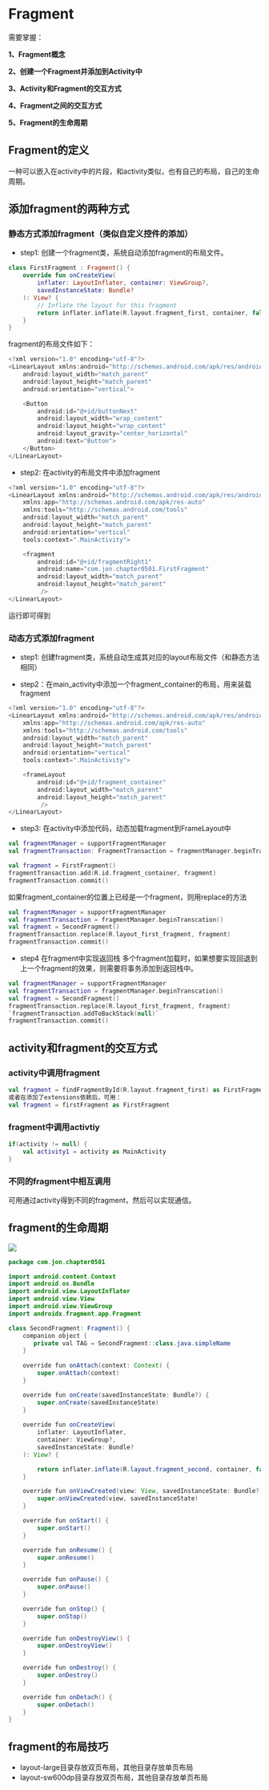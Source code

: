 

#  Fragment

需要掌握：

**1、Fragment概念**

**2、创建一个Fragment并添加到Activity中**

**3、Activity和Fragment的交互方式**

**4、Fragment之间的交互方式**

**5、Fragment的生命周期**

## Fragment的定义

一种可以嵌入在activity中的片段，和activity类似，也有自己的布局，自己的生命周期。

## 添加fragment的两种方式

### 静态方式添加fragment（类似自定义控件的添加）

* step1: 创建一个fragment类，系统自动添加fragment的布局文件。
```kotlin
class FirstFragment : Fragment() {
    override fun onCreateView(
        inflater: LayoutInflater, container: ViewGroup?,
        savedInstanceState: Bundle?
    ): View? {
        // Inflate the layout for this fragment
        return inflater.inflate(R.layout.fragment_first, container, false)
    }
}
```
fragment的布局文件如下：
```kotlin
<?xml version="1.0" encoding="utf-8"?>
<LinearLayout xmlns:android="http://schemas.android.com/apk/res/android"
    android:layout_width="match_parent"
    android:layout_height="match_parent"
    android:orientation="vertical">

    <Button
        android:id="@+id/buttonNext"
        android:layout_width="wrap_content"
        android:layout_height="wrap_content"
        android:layout_gravity="center_horizontal"
        android:text="Button">
    </Button>
</LinearLayout>
```
* step2: 在activity的布局文件中添加fragment
```kotlin
<?xml version="1.0" encoding="utf-8"?>
<LinearLayout xmlns:android="http://schemas.android.com/apk/res/android"
    xmlns:app="http://schemas.android.com/apk/res-auto"
    xmlns:tools="http://schemas.android.com/tools"
    android:layout_width="match_parent"
    android:layout_height="match_parent"
    android:orientation="vertical"
    tools:context=".MainActivity">

    <fragment
        android:id="@+id/fragmentRight1"
        android:name="com.jon.chapter0501.FirstFragment"
        android:layout_width="match_parent"
        android:layout_height="match_parent"
         />
</LinearLayout>
```
运行即可得到

### 动态方式添加fragment
* step1: 创建fragment类，系统自动生成其对应的layout布局文件（和静态方法相同）

* step2：在main_activity中添加一个fragment_container的布局，用来装载fragment
```kotlin
<?xml version="1.0" encoding="utf-8"?>
<LinearLayout xmlns:android="http://schemas.android.com/apk/res/android"
    xmlns:app="http://schemas.android.com/apk/res-auto"
    xmlns:tools="http://schemas.android.com/tools"
    android:layout_width="match_parent"
    android:layout_height="match_parent"
    android:orientation="vertical"
    tools:context=".MainActivity">

    <frameLayout
        android:id="@+id/fragment_container"
        android:layout_width="match_parent"
        android:layout_height="match_parent"
         />
</LinearLayout>
```
* step3: 在activity中添加代码，动态加载fragment到FrameLayout中
```kotlin
val fragmentManager = supportFragmentManager
val fragmentTransaction: FragmentTransaction = fragmentManager.beginTransaction()

val fragment = FirstFragment()
fragmentTransaction.add(R.id.fragment_container, fragment)
fragmentTransaction.commit()
```
如果fragment_container的位置上已经是一个fragment，则用replace的方法
```kotlin
val fragmentManager = supportFragmentManager
val fragmentTransaction = fragmentManager.beginTranscation()
val fragment = SecondFragment()
fragmentTransaction.replace(R.layout_first_fragment, fragment)
fragmentTransaction.commit()
```

* step4 在fragment中实现返回栈
多个fragment加载时，如果想要实现回退到上一个fragment的效果，则需要将事务添加到返回栈中。
```kotlin
val fragmentManager = supportFragmentManager
val fragmentTransaction = fragmentManager.beginTranscation()
val fragment = SecondFragment()
fragmentTransaction.replace(R.layout_first_fragment, fragment)
`fragmentTransaction.addToBackStack(null)`
fragmentTransaction.commit()
```

## activity和fragment的交互方式

### activity中调用fragment

```kotlin
val fragment = findFragmentById(R.layout.fragment_first) as FirstFragment
或者在添加了extensions依赖后，可用：
val fragment = firstFragment as FirstFragment
```
### fragment中调用activtiy
```kotlin
if(activity != null) {
    val activity1 = activity as MainActivity
}
```

### 不同的fragment中相互调用
可用通过activity得到不同的fragment，然后可以实现通信。

## fragment的生命周期

![](http://res.mianshigee.com/upload/article/20200111/1354170682_3824.png)
```java
package com.jon.chapter0501

import android.content.Context
import android.os.Bundle
import android.view.LayoutInflater
import android.view.View
import android.view.ViewGroup
import androidx.fragment.app.Fragment

class SecondFragment: Fragment() {
    companion object {
       private val TAG = SecondFragment::class.java.simpleName
    }
    
    override fun onAttach(context: Context) {
        super.onAttach(context)
    }

    override fun onCreate(savedInstanceState: Bundle?) {
        super.onCreate(savedInstanceState)
    }
    
    override fun onCreateView(
        inflater: LayoutInflater,
        container: ViewGroup?,
        savedInstanceState: Bundle?
    ): View? {

        return inflater.inflate(R.layout.fragment_second, container, false)
    }

    override fun onViewCreated(view: View, savedInstanceState: Bundle?) {
        super.onViewCreated(view, savedInstanceState)
    }

    override fun onStart() {
        super.onStart()
    }

    override fun onResume() {
        super.onResume()
    }

    override fun onPause() {
        super.onPause()
    }

    override fun onStop() {
        super.onStop()
    }

    override fun onDestroyView() {
        super.onDestroyView()
    }

    override fun onDestroy() {
        super.onDestroy()
    }

    override fun onDetach() {
        super.onDetach()
    }
}
```

## fragment的布局技巧
*  layout-large目录存放双页布局，其他目录存放单页布局
*  layout-sw600dp目录存放双页布局，其他目录存放单页布局



